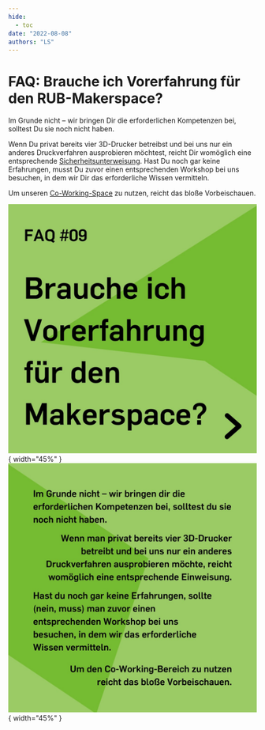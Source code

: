 ```yaml
---
hide:
  - toc
date: "2022-08-08"
authors: "LS"   
---
```


# FAQ: Brauche ich Vorerfahrung für den RUB-Makerspace?

Im Grunde nicht – wir bringen Dir die erforderlichen Kompetenzen bei, solltest Du sie noch nicht haben.

Wenn Du privat bereits vier 3D-Drucker betreibst und bei uns nur ein anderes Druckverfahren ausprobieren möchtest, reicht Dir womöglich eine entsprechende [Sicherheitsunterweisung](../unterweisungen.md).
Hast Du noch gar keine Erfahrungen, musst Du zuvor einen entsprechenden Workshop bei uns besuchen, in dem wir Dir das erforderliche Wissen vermitteln.

Um unseren [Co-Working-Space](../coworking.md) zu nutzen, reicht das bloße Vorbeischauen. 

![ News-Text als Bild.](../medien/2022-08-08a.jpg){ width="45%" }
![ News-Text als Bild.](../medien/2022-08-08b.jpg){ width="45%" }
